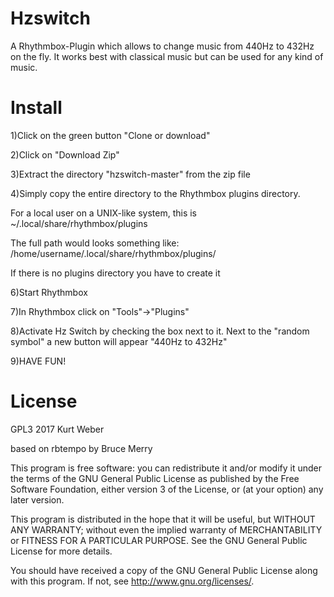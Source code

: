 # Hzswitch
A Rhythmbox-Plugin which allows to change music from 440Hz to 432Hz on the fly.
It works best with classical music but can be used for any kind of music.

# Install
1)Click on the green button "Clone or download"


2)Click on "Download Zip"


3)Extract the directory "hzswitch-master" from the zip file


4)Simply copy the entire directory to the Rhythmbox plugins directory.

For a local user on a UNIX-like system, this is ~/.local/share/rhythmbox/plugins

The full path would looks something like:
/home/username/.local/share/rhythmbox/plugins/

If there is no plugins directory you have to create it


6)Start Rhythmbox


7)In Rhythmbox click on "Tools"->"Plugins"


8)Activate Hz Switch by checking the box next to it.
Next to the "random symbol" a new button will appear "440Hz to 432Hz"


9)HAVE FUN!

# License

GPL3 2017 Kurt Weber

based on rbtempo by Bruce Merry

This program is free software: you can redistribute it and/or modify it under the terms of the GNU General Public License as published by the Free Software Foundation, either version 3 of the License, or (at your option) any later version.

This program is distributed in the hope that it will be useful, but WITHOUT ANY WARRANTY; without even the implied warranty of MERCHANTABILITY or FITNESS FOR A PARTICULAR PURPOSE. See the GNU General Public License for more details.

You should have received a copy of the GNU General Public License along with this program. If not, see http://www.gnu.org/licenses/.
